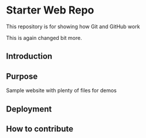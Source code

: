 # Starter Web Repo

This repository is for showing how Git and GitHub work

This is again changed bit more.

## Introduction

## Purpose

Sample website with plenty of files for demos

## Deployment

## How to contribute